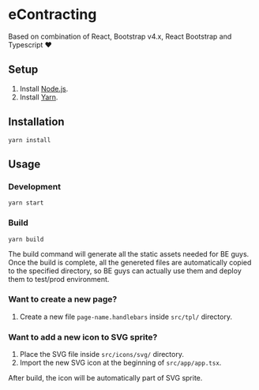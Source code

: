 # eContracting

Based on combination of React, Bootstrap v4.x, React Bootstrap and Typescript ❤️

## Setup

1. Install [Node.js](https://nodejs.org).
2. Install [Yarn](https://yarnpkg.com).

## Installation

`yarn install`

## Usage

### Development

`yarn start`

### Build

`yarn build`

The build command will generate all the static assets needed for BE guys.
Once the build is complete, all the genereted files are automatically copied to the specified directory, so BE guys can actually use them and deploy them to test/prod environment.

### Want to create a new page?

1. Create a new file `page-name.handlebars` inside `src/tpl/` directory.

### Want to add a new icon to SVG sprite?

1. Place the SVG file inside `src/icons/svg/` directory.
2. Import the new SVG icon at the beginning of `src/app/app.tsx`.

After build, the icon will be automatically part of SVG sprite.
